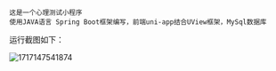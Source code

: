 ```
这是一个心理测试小程序
使用JAVA语言 Spring Boot框架编写，前端uni-app结合UView框架，MySql数据库
```

运行截图如下：

![1717147541874](C:\Users\yuye\AppData\Roaming\Typora\typora-user-images\1717147541874.png)